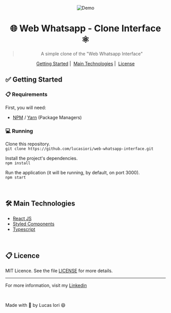 <p align="center">
  <image src="https://github.com/lucasiori/whatsapp-web-interface/blob/master/.github/demo.gif" alt="Demo" />
</p>

<h1 align="center">🌐 Web Whatsapp - Clone Interface ⚛</h1>

<blockquote align="center">A simple clone of the "Web Whatsapp Interface"</blockquote>

<p align="center">
  <a href="#getting-started">Getting Started</a>&nbsp;|&nbsp;
  <a href="#technologies">Main Technologies</a>&nbsp;|&nbsp;
  <a href="#license">License</a>
</p>

<h2 id="getting-started">✅ Getting Started</h2>
<h3>📋 Requirements</h3>
<p>First, you will need:</p>
<ul>
  <li><a href="https://www.npmjs.com/" target="_blank">NPM</a> / <a href="https://yarnpkg.com/" target="_blank">Yarn</a> (Package Managers)</li>
</ul>

<h3>💻 Running</h3>
<p>
  Clone this repository. <br />
  <code>git clone https://github.com/lucasiori/web-whatsapp-interface.git</code>
</p>
<p>
  Install the project's dependencies. <br />
  <code>npm install</code>
</p>
<p>
  Run the application (it will be running, by default, on port 3000). <br />
  <code>npm start</code>
</p>

<br />

<h2 id="technologies">🛠 Main Technologies</h2>
<ul>
  <li><a href="https://reactjs.org/" target="_blank">React JS</a></li>
  <li><a href="https://styled-components.com/" target="_blank">Styled Components</a></li>
  <li><a href="https://www.typescriptlang.org/" target="_blank">Typescript</a></li> 
</ul>
  
<br />


<h2 id="license">📋 Licence</h2>

<p>
  MIT Licence. See the file <a href="https://github.com/lucasiori/whatsapp-web-interface/blob/master/LICENSE">LICENSE</a> for more details.
</p>

---

For more information, visit my <a href="https://www.linkedin.com/in/lucas-fernando-iori-0a6070173/">Linkedin</a> 

<br />

Made with 💙 by Lucas Iori 😄
